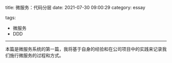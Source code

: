 title: 微服务：代码分层
date: 2021-07-30 09:00:29
category: essay

tags:

- 微服务
- DDD

---

本篇是微服务系统的第一篇，我将基于自身的经验和在公司项目中的实践来记录我们施行微服务的过程和方式。

